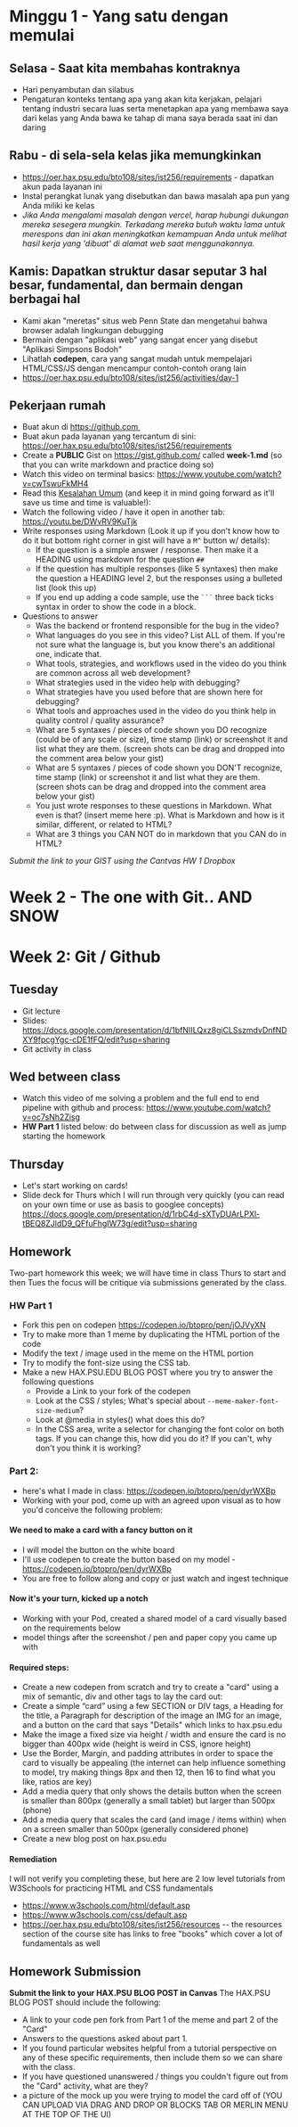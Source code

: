 # Minggu 1 - Yang satu dengan memulai
## Selasa - Saat kita membahas kontraknya
- Hari penyambutan dan silabus
- Pengaturan konteks tentang apa yang akan kita kerjakan, pelajari tentang industri secara luas serta menetapkan apa yang membawa saya dari kelas yang Anda bawa ke tahap di mana saya berada saat ini dan daring

## Rabu - di sela-sela kelas jika memungkinkan
- https://oer.hax.psu.edu/bto108/sites/ist256/requirements - dapatkan akun pada layanan ini
- Instal perangkat lunak yang disebutkan dan bawa masalah apa pun yang Anda miliki ke kelas
- *Jika Anda mengalami masalah dengan vercel, harap hubungi dukungan mereka sesegera mungkin. Terkadang mereka butuh waktu lama untuk merespons dan ini akan meningkatkan kemampuan Anda untuk melihat hasil kerja yang 'dibuat' di alamat web saat menggunakannya.*

## Kamis: Dapatkan struktur dasar seputar 3 hal besar, fundamental, dan bermain dengan berbagai hal
- Kami akan "meretas" situs web Penn State dan mengetahui bahwa browser adalah lingkungan debugging
- Bermain dengan "aplikasi web" yang sangat encer yang disebut "Aplikasi Simpsons Bodoh"
- Lihatlah **codepen**, cara yang sangat mudah untuk mempelajari HTML/CSS/JS dengan mencampur contoh-contoh orang lain
- https://oer.hax.psu.edu/bto108/sites/ist256/activities/day-1

## Pekerjaan rumah

- Buat akun di https://github.com 
- Buat akun pada layanan yang tercantum di sini: https://oer.hax.psu.edu/bto108/sites/ist256/requirements
- Create a **PUBLIC** Gist on https://gist.github.com/ called **week-1.md** (so that you can write markdown and practice doing so)
- Watch this video on terminal basics: https://www.youtube.com/watch?v=cwTswuFkMH4 
- Read this [Kesalahan Umum](https://github.com/andyux01/edtechjoker/blob/master/common-issues.md) (and keep it in mind going forward as it'll save us time and time is valuable!):
- Watch the following video / have it open in another tab: https://youtu.be/DWvRV9KuTjk 
- Write responses using Markdown (Look it up if you don't know how to do it but bottom right corner in gist will have a `M^` button w/ details):
  - If the question is a simple answer / response. Then make it a HEADING using markdown for the question `## `
  - If the question has multiple responses (like 5 syntaxes) then make the question a HEADING level 2, but the responses using a bulleted list (look this up)
  - If you end up adding a code sample, use the ` ``` ` three back ticks syntax in order to show the code in a block.
- Questions to answer
  - Was the backend or frontend responsible for the bug in the video?
  - What languages do you see in this video? List ALL of them. If you're not sure what the language is, but you know there's an additional one, indicate that.
  - What tools, strategies, and workflows used in the video do you think are common across all web development?
  - What strategies used in the video help with debugging?
  - What strategies have you used before that are shown here for debugging?
  - What tools and approaches used in the video do you think help in quality control / quality assurance?
  - What are 5 syntaxes / pieces of code shown you DO recognize (could be of any scale or size), time stamp (link) or screenshot it and list what they are them. (screen shots can be drag and dropped into the comment area below your gist)
  - What are 5 syntaxes / pieces of code shown you DON'T recognize, time stamp (link) or screenshot it and list what they are them. (screen shots can be drag and dropped into the comment area below your gist)
  - You just wrote responses to these questions in Markdown. What even is that? (insert meme here :p). What is Markdown and how is it similar, different, or related to HTML?
  - What are 3 things you CAN NOT do in markdown that you CAN do in HTML?

*Submit the link to your GIST using the Cantvas HW 1 Dropbox*

# Week 2 - The one with Git.. AND SNOW

# Week 2: Git / Github
## Tuesday
- Git lecture
- Slides: https://docs.google.com/presentation/d/1bfNIILQxz8giCLSszmdvDnfNDXY9fpcgYgc-cDE1fFQ/edit?usp=sharing
- Git activity in class

## Wed between class
- Watch this video of me solving a problem and the full end to end pipeline with github and process: https://www.youtube.com/watch?v=oc7sNh2Zisg
- **HW Part 1** listed below: do between class for discussion as well as jump starting the homework

## Thursday
- Let's start working on cards!
- Slide deck for Thurs which I will run through very quickly (you can read on your own time or use as basis to googlee concepts) https://docs.google.com/presentation/d/1rbC4d-sXTyDUArLPXl-tBEQ8ZJldD9_QFfuFhgIW73g/edit?usp=sharing

## Homework
Two-part homework this week; we will have time in class Thurs to start and then Tues the focus will be critique via submissions generated by the class.

### HW Part 1
- Fork this pen on codepen https://codepen.io/btopro/pen/jOJVyXN
- Try to make more than 1 meme by duplicating the HTML portion of the code
- Modify the text / image used in the meme on the HTML portion
- Try to modify the font-size using the CSS tab.
- Make a new HAX.PSU.EDU BLOG POST where you try to answer the following questions
  - Provide a Link to your fork of the codepen
  - Look at the CSS / styles; What's special about `--meme-maker-font-size-medium`?
  - Look at @media in styles() what does this do?
  - In the CSS area, write a selector for changing the font color on both tags. If you can change this, how did you do it? If  you can't, why don't you think it is working?

### Part 2:
- here's what I made in class: https://codepen.io/btopro/pen/dyrWXBp
- Working with your pod, come up with an agreed upon visual as to how you'd conceive the following problem:
#### We need to make a card with a fancy button on it
- I will model the button on the white board
- I'll use codepen to create the button based on my model - https://codepen.io/btopro/pen/dyrWXBp
- You are free to follow along and copy or just watch and ingest technique

#### Now it's your turn, kicked up a notch
- Working with your Pod, created a shared model of a card visually based on the requirements below
- model things after the screenshot / pen and paper copy you came up with

#### Required steps:
- Create a new codepen from scratch and try to create a "card" using a mix of semantic, div and other tags to lay the card out:
- Create a simple “card” using a few SECTION or DIV tags, a Heading for the title, a Paragraph for description of the image an IMG for an image, and a button on the card that says "Details" which links to hax.psu.edu
- Make the image a fixed size via height / width and ensure the card is no bigger than 400px wide (height is weird in CSS, ignore height)
- Use the Border, Margin, and padding attributes in order to space the card to visually be appealing (the internet can help influence something to model, try making things 8px and then 12, then 16 to find what you like, ratios are key)
- Add a media query that only shows the details button when the screen is smaller than 800px (generally a small tablet) but larger than 500px (phone)
- Add a media query that scales the card (and image / items within) when on a screen smaller than 500px (generally considered phone)
- Create a new blog post on hax.psu.edu

#### Remediation
I will not verify you completing these, but here are 2 low level tutorials from W3Schools for practicing HTML and CSS fundamentals
- https://www.w3schools.com/html/default.asp
- https://www.w3schools.com/css/default.asp
- https://oer.hax.psu.edu/bto108/sites/ist256/resources -- the resources section of the course site has links to free "books" which cover a lot of fundamentals as well

## Homework Submission
**Submit the link to your HAX.PSU BLOG POST in Canvas**
The HAX.PSU BLOG POST should include the following:
- A link to your code pen fork from Part 1 of the meme and part 2 of the "Card"
- Answers to the questions asked about part 1.
- If you found particular websites helpful from a tutorial perspective on any of these specific requirements, then include them so we can share with the class.
- If you have questioned unanswered / things you couldn't figure out from the "Card" activity, what are they?
- a picture of the mock up you were trying to model the card off of (YOU CAN UPLOAD VIA DRAG AND DROP OR BLOCKS TAB OR MERLIN MENU AT THE TOP OF THE UI)
